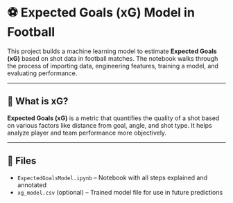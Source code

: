 # ⚽ Expected Goals (xG) Model in Football

This project builds a machine learning model to estimate **Expected Goals (xG)** based on shot data in football matches. The notebook walks through the process of importing data, engineering features, training a model, and evaluating performance.

---

## 📌 What is xG?

**Expected Goals (xG)** is a metric that quantifies the quality of a shot based on various factors like distance from goal, angle, and shot type. It helps analyze player and team performance more objectively.

---

## 📁 Files

- `ExpectedGoalsModel.ipynb` – Notebook with all steps explained and annotated
- `xg_model.csv` (optional) – Trained model file for use in future predictions
